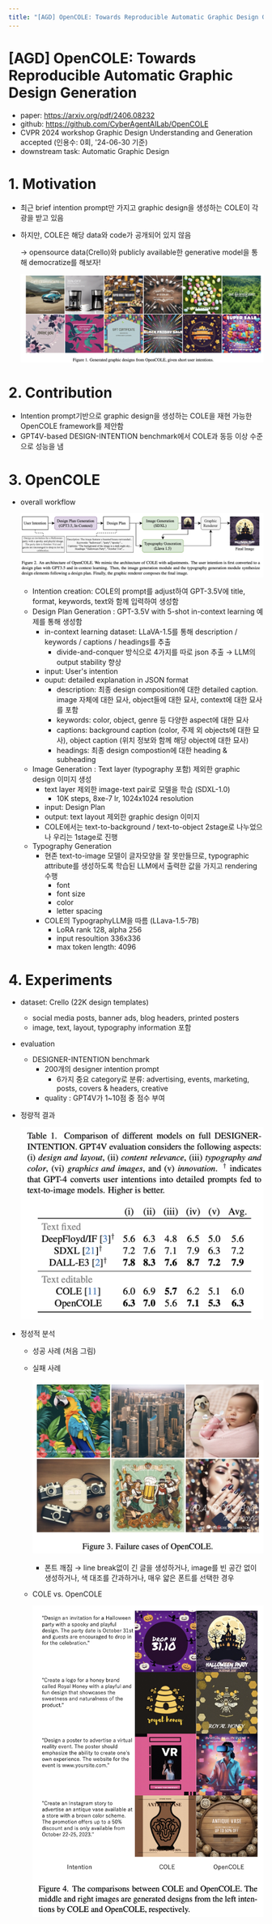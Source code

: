 ```yaml
---
title: "[AGD] OpenCOLE: Towards Reproducible Automatic Graphic Design Generation"
---
```

# [AGD] OpenCOLE: Towards Reproducible Automatic Graphic Design Generation

- paper: https://arxiv.org/pdf/2406.08232
- github: https://github.com/CyberAgentAILab/OpenCOLE
- CVPR 2024 workshop Graphic Design Understanding and Generation accepted (인용수: 0회, '24-06-30 기준)
- downstream task: Automatic Graphic Design

# 1. Motivation

- 최근 brief intention prompt만 가지고 graphic design을 생성하는 COLE이 각광을 받고 있음

- 하지만, COLE은 해당 data와 code가 공개되어 있지 않음 

  $\to$ opensource data(Crello)와 publicly available한 generative model을 통해 democratize를 해보자!

  ![](../images/2024-06-30/image-20240630232330628.png)

# 2. Contribution

- Intention prompt기반으로 graphic design을 생성하는 COLE을 재현 가능한 OpenCOLE framework를 제안함
- GPT4V-based DESIGN-INTENTION benchmark에서 COLE과 동등 이상 수준으로 성능을 냄

# 3. OpenCOLE

- overall workflow

  ![](../images/2024-06-30/image-20240630232610194.png)

  - Intention creation: COLE의 prompt를 adjust하여 GPT-3.5V에 title, format, keywords, text와 함께 입력하여 생성함
  - Design Plan Generation : GPT-3.5V with 5-shot in-context learning 예제를 통해 생성함
    - in-context learning dataset: LLaVA-1.5를 통해 description / keywords / captions / headings를 추출 
      - divide-and-conquer 방식으로 4가지를 따로 json 추출 $\to$ LLM의 output stability 향상
    - input: User's intention
    - ouput: detailed explanation in JSON format
      - description: 최종 design composition에 대한 detailed caption. image 자체에 대한 묘사, object들에 대한 묘사, context에 대한 묘사를 포함
      - keywords: color, object, genre 등 다양한 aspect에 대한 묘사
      - captions: background caption (color, 주제 외 objects에 대한 묘사), object caption (위치 정보와 함께 해당 object에 대한 묘사)
      - headings: 최종 design compostion에 대한 heading & subheading
  - Image Generation : Text layer (typography 포함) 제외한 graphic design 이미지 생성
    - text layer 제외한 image-text pair로 모델을 학습 (SDXL-1.0)
      - 10K steps, 8xe-7 lr, 1024x1024 resolution
    - input: Design Plan
    - output: text layout 제외한 graphic design 이미지
    - COLE에서는 text-to-background / text-to-object 2stage로 나누었으나 우리는 1stage로 진행
  - Typography Generation 
    - 현존 text-to-image 모델이 글자모양을 잘 못만들므로, typographic attribute를 생성하도록 학습된 LLM에서 출력한 값을 가지고 rendering 수행
      - font
      - font size
      - color
      - letter spacing
    - COLE의 TypographyLLM을 따름 (LLava-1.5-7B)
      - LoRA rank 128, alpha 256
      - input resoultion 336x336
      - max token length: 4096

# 4. Experiments

- dataset: Crello (22K design templates)
  - social media posts, banner ads, blog headers, printed posters
  - image, text, layout, typography information 포함
- evaluation
  - DESIGNER-INTENTION benchmark 
    - 200개의 designer intention prompt
      - 6가지 중요 category로 분류: advertising, events, marketing, posts, covers & headers, creative
    - quality : GPT4V가 1~10점 중 점수 부여

- 정량적 결과

  ![](../images/2024-06-30/image-20240630235338548.png)

- 정성적 분석

  - 성공 사례 (처음 그림)

  - 실패 사례 

    ![](../images/2024-06-30/image-20240630235421935.png)

    - 폰트 깨짐 $\to$ line break없이 긴 글을 생성하거나, image를 빈 공간 없이 생성하거나, 색 대조를 간과하거나, 매우 얇은 폰트를 선택한 경우

  - COLE vs. OpenCOLE

    ![](../images/2024-06-30/image-20240630235537259.png)
